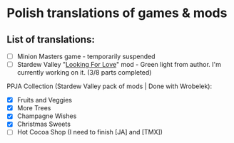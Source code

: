 # **Polish translations of games & mods**

## List of translations:
- [ ] Minion Masters game - temporarily suspended
- [ ] Stardew Valley "[Looking For Love](https://www.nexusmods.com/stardewvalley/mods/10206)" mod - Green light from author. I'm currently working on it. (3/8 parts completed)

PPJA Collection (Stardew Valley pack of mods | Done with Wrobelek):
- [x] Fruits and Veggies
- [x] More Trees
- [x] Champagne Wishes
- [x] Christmas Sweets
- [ ] Hot Cocoa Shop (I need to finish [JA] and [TMX])

